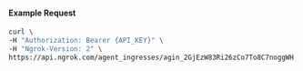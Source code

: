 
#### Example Request
```bash
curl \
-H "Authorization: Bearer {API_KEY}" \
-H "Ngrok-Version: 2" \
https://api.ngrok.com/agent_ingresses/agin_2GjEzW83Ri26zCo7To8C7noggWH
